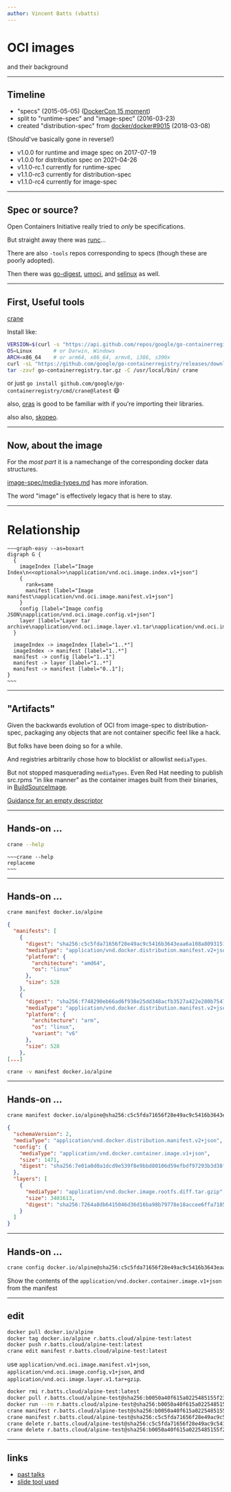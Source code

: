 ```yaml
---
author: Vincent Batts (vbatts)
---
```


# OCI images

and their background

---

## Timeline

* "specs" (2015-05-05) ([DockerCon 15 moment](https://youtu.be/at72dhg-SZY?t=6594))
* split to "runtime-spec" and "image-spec" (2016-03-23)
* created "distribution-spec" from [docker/docker#9015](https://github.com/docker/docker/issues/9015) (2018-03-08)

(Should've basically gone in reverse!)

* v1.0.0 for runtime and image spec on 2017-07-19
* v1.0.0 for distribution spec on 2021-04-26
* v1.1.0-rc.1 currently for runtime-spec
* v1.1.0-rc3 currently for distribution-spec
* v1.1.0-rc4 currently for image-spec

---

## Spec or source?

Open Containers Initiative really tried to _only_ be specifications.

But straight away there was [runc](https://github.com/opencontainers/runc)...

There are also `-tools` repos corresponding to specs (though these are poorly adopted).

Then there was [go-digest](https://github.com/opencontainers/go-digest), [umoci](https://github.com/opencontainers/umoci), and [selinux](https://github.com/opencontainers/selinux) as well.

---

## First, Useful tools

[crane](https://github.com/google/go-containerregistry/tree/main/cmd/crane)

Install like:
```bash
VERSION=$(curl -s "https://api.github.com/repos/google/go-containerregistry/releases/latest" | jq -r '.tag_name')
OS=Linux       # or Darwin, Windows
ARCH=x86_64    # or arm64, x86_64, armv6, i386, s390x
curl -sL "https://github.com/google/go-containerregistry/releases/download/${VERSION}/go-containerregistry_${OS}_${ARCH}.tar.gz" > go-containerregistry.tar.gz
tar -zxvf go-containerregistry.tar.gz -C /usr/local/bin/ crane
```

or just `go install github.com/google/go-containerregistry/cmd/crane@latest` 😄

also, [oras](https://github.com/oras-project/oras) is good to be familiar with if you're importing their libraries.

also also, [skopeo](https://github.com/containers/skopeo).

---

## Now, about the image

For the _most part_ it is a namechange of the corresponding docker data structures.

[image-spec/media-types.md](https://github.com/opencontainers/image-spec/blob/main/media-types.md) has more inforation.

The word "image" is effectively legacy that is here to stay.

---

# Relationship

```
~~~graph-easy --as=boxart
digraph G {
  {
    imageIndex [label="Image Index\n<<optional>>\napplication/vnd.oci.image.index.v1+json"]
    {
      rank=same
      manifest [label="Image manifest\napplication/vnd.oci.image.manifest.v1+json"]
    }
    config [label="Image config JSON\napplication/vnd.oci.image.config.v1+json"]
    layer [label="Layer tar archive\napplication/vnd.oci.image.layer.v1.tar\napplication/vnd.oci.image.layer.v1.tar+gzip\napplication/vnd.oci.image.layer.nondistributable.v1.tar\napplication/vnd.oci.image.layer.nondistributable.v1.tar+gzip"]
  }

  imageIndex -> imageIndex [label="1..*"]
  imageIndex -> manifest [label="1..*"]
  manifest -> config [label="1..1"]
  manifest -> layer [label="1..*"]
  manifest -> manifest [label="0..1"];
}
~~~
```

---

## "Artifacts"

Given the backwards evolution of OCI from image-spec to distribution-spec, packaging any objects that are not container specific feel like a hack.

But folks have been doing so for a while.

And registries arbitrarily chose how to blocklist or allowlist `mediaTypes`.

But not stopped masquerading `mediaTypes`.
Even Red Hat needing to publish src.rpms "in like manner" as the container images built from their binaries, in [BuildSourceImage](https://github.com/containers/BuildSourceImage).

[Guidance for an empty descriptor](https://github.com/opencontainers/image-spec/blob/main/manifest.md#guidance-for-an-empty-descriptor)

---

## Hands-on ...

```bash
crane --help
```

```
~~~crane --help
replaceme
~~~
```

---

## Hands-on ...

```bash
crane manifest docker.io/alpine
```
```json
{
  "manifests": [
    {
      "digest": "sha256:c5c5fda71656f28e49ac9c5416b3643eaa6a108a8093151d6d1afc9463be8e33",
      "mediaType": "application/vnd.docker.distribution.manifest.v2+json",
      "platform": {
        "architecture": "amd64",
        "os": "linux"
      },
      "size": 528
    },
    {
      "digest": "sha256:f748290eb66ad6f938e25dd348acfb3527a422e280b7547b1cdfaf38d4492c4b",
      "mediaType": "application/vnd.docker.distribution.manifest.v2+json",
      "platform": {
        "architecture": "arm",
        "os": "linux",
        "variant": "v6"
      },
      "size": 528
    },
[...]
```

```bash
crane -v manifest docker.io/alpine
```

---

## Hands-on ...

```bash
crane manifest docker.io/alpine@sha256:c5c5fda71656f28e49ac9c5416b3643eaa6a108a8093151d6d1afc9463be8e33
```
```json
{
  "schemaVersion": 2,
  "mediaType": "application/vnd.docker.distribution.manifest.v2+json",
  "config": {
    "mediaType": "application/vnd.docker.container.image.v1+json",
    "size": 1471,
    "digest": "sha256:7e01a0d0a1dcd9e539f8e9bbd80106d59efbdf97293b3d38f5d7a34501526cdb"
  },
  "layers": [
    {
      "mediaType": "application/vnd.docker.image.rootfs.diff.tar.gzip",
      "size": 3401613,
      "digest": "sha256:7264a8db6415046d36d16ba98b79778e18accee6ffa71850405994cffa9be7de"
    }
  ]
}
```

---

## Hands-on ...

```bash
crane config docker.io/alpine@sha256:c5c5fda71656f28e49ac9c5416b3643eaa6a108a8093151d6d1afc9463be8e33
```

Show the contents of the `application/vnd.docker.container.image.v1+json` from the manifest

---

## edit

```bash
docker pull docker.io/alpine
docker tag docker.io/alpine r.batts.cloud/alpine-test:latest
docker push r.batts.cloud/alpine-test:latest
crane edit manifest r.batts.cloud/alpine-test:latest
```

use `application/vnd.oci.image.manifest.v1+json`, `application/vnd.oci.image.config.v1+json`, and `application/vnd.oci.image.layer.v1.tar+gzip`.

```bash
docker rmi r.batts.cloud/alpine-test:latest
docker pull r.batts.cloud/alpine-test@sha256:b0050a40f615a0225485155f238034ac1cfd581e8071ba78aed5ca272e4dc9bb
docker run --rm r.batts.cloud/alpine-test@sha256:b0050a40f615a0225485155f238034ac1cfd581e8071ba78aed5ca272e4dc9bb echo howdy
crane manifest r.batts.cloud/alpine-test@sha256:b0050a40f615a0225485155f238034ac1cfd581e8071ba78aed5ca272e4dc9bb | jq .
crane manifest r.batts.cloud/alpine-test@sha256:c5c5fda71656f28e49ac9c5416b3643eaa6a108a8093151d6d1afc9463be8e33 | jq .
crane delete r.batts.cloud/alpine-test@sha256:c5c5fda71656f28e49ac9c5416b3643eaa6a108a8093151d6d1afc9463be8e33
crane delete r.batts.cloud/alpine-test@sha256:b0050a40f615a0225485155f238034ac1cfd581e8071ba78aed5ca272e4dc9bb

```

---

## links

- [past talks](https://github.com/vbatts/talks)
- [slide tool used](https://github.com/maaslalani/slides)

